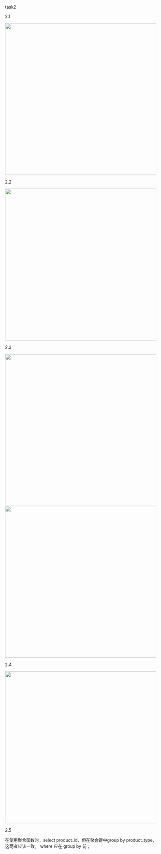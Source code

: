 task2

2.1

<img src='https://github.com/Pipapplepie/Solutions-to-Datawhale-SQL-Open-Source-Learnig---2022-9/blob/main/2.11.png' width='500'>

2.2

<img src='https://github.com/Pipapplepie/Solutions-to-Datawhale-SQL-Open-Source-Learnig---2022-9/blob/main/2.21.png' width='500'>

2.3

<img src='https://github.com/Pipapplepie/Solutions-to-Datawhale-SQL-Open-Source-Learnig---2022-9/blob/main/2.32.png' width='500'>

<img src='https://github.com/Pipapplepie/Solutions-to-Datawhale-SQL-Open-Source-Learnig---2022-9/blob/main/2.31.png' width='500'>

2.4

<img src='https://github.com/Pipapplepie/Solutions-to-Datawhale-SQL-Open-Source-Learnig---2022-9/blob/main/2.4.png' width='500'>

2.5

在使用聚合函数时，select product_id，但在聚合键中group by product_type，这两者应该一致。
where 应在 group by 前；

